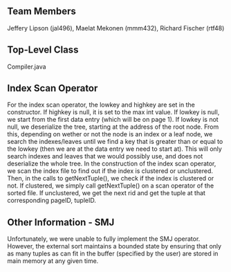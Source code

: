## Team Members
Jeffery Lipson (jal496), Maelat Mekonen (mmm432), Richard Fischer (rtf48)

## Top-Level Class
Compiler.java

## Index Scan Operator
For the index scan operator, the lowkey and highkey are set in the constructor. If highkey is null, it is set to the max int value. If lowkey is null, we start from the first data entry (which will be on page 1). If lowkey is not null, we deserialize the tree, starting at the address of the root node. From this, depending on wether or not the node is an index or a leaf node, we search the indexes/leaves until we find a key that is greater than or equal to the lowkey (then we are at the data entry we need to start at). This will only search indexes and leaves that we would possibly use, and does not deserialize the whole tree. In the construction of the index scan operator, we scan the index file to find out if the index is clustered or unclustered. Then, in the calls to getNextTuple(), we check if the index is clustered or not. If clustered, we simply call getNextTuple() on a scan operator of the sorted file. If unclustered, we get the next rid and get the tuple at that corresponding pageID, tupleID. 


## Other Information - SMJ
Unfortunately, we were unable to fully implement the SMJ operator. However, the external sort maintains a 
bounded state by ensuring that only as many tuples as can fit in the buffer (specified by the user) are stored in 
main memory at any given time.